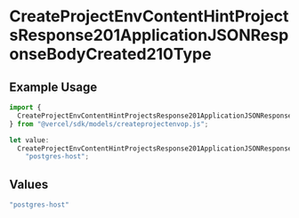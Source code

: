 # CreateProjectEnvContentHintProjectsResponse201ApplicationJSONResponseBodyCreated210Type

## Example Usage

```typescript
import {
  CreateProjectEnvContentHintProjectsResponse201ApplicationJSONResponseBodyCreated210Type,
} from "@vercel/sdk/models/createprojectenvop.js";

let value:
  CreateProjectEnvContentHintProjectsResponse201ApplicationJSONResponseBodyCreated210Type =
    "postgres-host";
```

## Values

```typescript
"postgres-host"
```